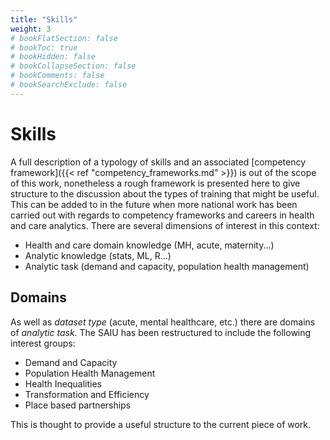 ```yaml
---
title: "Skills"
weight: 3
# bookFlatSection: false
# bookToc: true
# bookHidden: false
# bookCollapseSection: false
# bookComments: false
# bookSearchExclude: false
---
```


# Skills

A full description of a typology of skills and an associated [competency framework]({{< ref "competency_frameworks.md" >}}) is out of the scope of this work, nonetheless a rough framework is presented here to give structure to the discussion about the types of training that might be useful. This can be added to in the future when more national work has been carried out with regards to competency frameworks and careers in health and care analytics. There are several dimensions of interest in this context:

* Health and care domain knowledge (MH, acute, maternity...)
* Analytic knowledge (stats, ML, R...)
* Analytic task (demand and capacity, population health management)

## Domains

As well as _dataset type_ (acute, mental healthcare, etc.) there are domains of _analytic task_. The SAIU has been restructured to include the following interest groups:

*	Demand and Capacity
*	Population Health Management
*	Health Inequalities
*	Transformation and Efficiency
*	Place based partnerships

This is thought to provide a useful structure to the current piece of work.